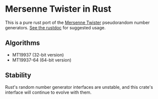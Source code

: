 # Mersenne Twister in Rust

This is a pure rust port of the
[Mersenne Twister](http://www.math.sci.hiroshima-u.ac.jp/~m-mat/MT/emt.html)
pseudorandom number generators. [See the rustdoc][doc] for suggested usage.

[doc]: https://dcrewi.github.io/rust-mersenne-twister/doc/0.2/mersenne_twister/index.html

## Algorithms

- MT19937 (32-bit version)
- MT19937-64 (64-bit version)

## Stability

Rust's random number generator interfaces are unstable, and this
crate's interface will continue to evolve with them.
